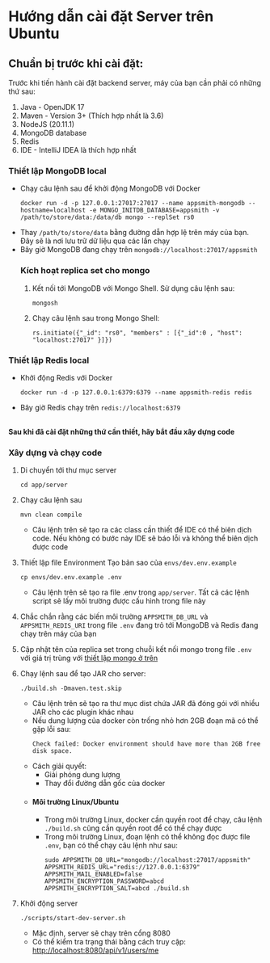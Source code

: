 # Hướng dẫn cài đặt Server trên Ubuntu
## Chuẩn bị trước khi cài đặt:
Trước khi tiến hành cài đặt backend server, máy của bạn cần phải có những thứ sau:

1. Java - OpenJDK 17
1. Maven - Version 3+ (Thích hợp nhất là 3.6)
1. NodeJS (20.11.1)
1. MongoDB database 
1. Redis
1. IDE - IntelliJ IDEA là thích hợp nhất

### Thiết lập MongoDB local
* Chạy câu lệnh sau để khởi động MongoDB với Docker
    ```
    docker run -d -p 127.0.0.1:27017:27017 --name appsmith-mongodb --hostname=localhost -e MONGO_INITDB_DATABASE=appsmith -v /path/to/store/data:/data/db mongo --replSet rs0
    ```
* Thay `/path/to/store/data` bằng đường dẫn hợp lệ trên máy của bạn. Đây sẽ là nơi lưu trữ dữ liệu qua các lần chạy
* Bây giờ MongoDB đang chạy trên `mongodb://localhost:27017/appsmith`
    ### Kích hoạt replica set cho mongo
    1. Kết nối tới MongoDB với Mongo Shell. Sử dụng câu lệnh sau:
        ``` 
        mongosh 
        ```
    1. Chạy câu lệnh sau trong Mongo Shell:
        ```
        rs.initiate({"_id": "rs0", "members" : [{"_id":0 , "host": "localhost:27017" }]})
        ```
### Thiết lập Redis local 
* Khởi động Redis với Docker 
    ```
    docker run -d -p 127.0.0.1:6379:6379 --name appsmith-redis redis
    ```
* Bây giờ Redis chạy trên `redis://localhost:6379`

<br />
<b>Sau khi đã cài đặt những thứ cần thiết, hãy bắt đầu xây dựng code</b>

### Xây dựng và chạy code
1. Di chuyển tới thư mục server
    ```
    cd app/server
    ```
1. Chạy câu lệnh sau
    ```console
    mvn clean compile
    ```
    * Câu lệnh trên sẽ tạo ra các class cần thiết để  IDE có thể  biên dịch code. Nếu không có bước này IDE sẽ báo lỗi và không thể biên dịch được code
1. Thiết lập file Environment
    Tạo bản sao của `envs/dev.env.example`

    ```console
    cp envs/dev.env.example .env
    ```
    * Câu lệnh trên sẽ tạo ra file .env trong `app/server`. Tất cả các lệnh script sẽ lấy môi trường được cấu hình trong file này
1. Chắc chắn rằng các biến môi trường `APPSMITH_DB_URL` và `APPSMITH_REDIS_URI` trong file `.env` đang trỏ tới MongoDB và Redis đang chạy trên máy của bạn
1. Cập nhật tên của replica set trong chuỗi kết nối mongo trong file `.env` với giá trị trùng với [thiết lập mongo ở trên](#thiết-lập-mongodb-local)
1. Chạy lệnh sau để tạo JAR cho server:
    ```console
    ./build.sh -Dmaven.test.skip
    ```
    * Câu lệnh trên sẽ tạo ra thư mục dist chứa JAR đã đóng gói với nhiều JAR cho các plugin khác nhau
    * Nếu dung lượng của docker còn trống nhỏ hơn 2GB đoạn mã có thể gặp lỗi sau:
        ```console
        Check failed: Docker environment should have more than 2GB free disk space.
        ```
    * Cách giải quyết:
        - Giải phóng dung lượng 
        - Thay đổi đường dẫn gốc của docker
    * #### Môi trường Linux/Ubuntu
        - Trong môi trường Linux, docker cần quyền root để chạy, câu lệnh `./build.sh` cũng cần quyền root để có thể chạy được
        - Trong môi trường Linux, đoạn lệnh có thể không đọc được file `.env`, bạn có thể chạy câu lệnh như sau:
            ```console
            sudo APPSMITH_DB_URL="mongodb://localhost:27017/appsmith" APPSMITH_REDIS_URL="redis://127.0.0.1:6379" APPSMITH_MAIL_ENABLED=false APPSMITH_ENCRYPTION_PASSWORD=abcd APPSMITH_ENCRYPTION_SALT=abcd ./build.sh
            ```
1. Khởi động server
    ```console
    ./scripts/start-dev-server.sh
    ```
    * Mặc định, server sẽ chạy trên cổng 8080
    * Có thể kiểm tra trạng thái bằng cách truy cập: [http://localhost:8080/api/v1/users/me](http://localhost:8080/api/v1/users/me)